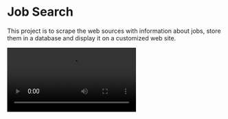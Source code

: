 # Job Search

This project is to scrape the web sources with information about jobs, store them in a database and display it on a customized web site.

![Sample Video](img/movie.mp4)
